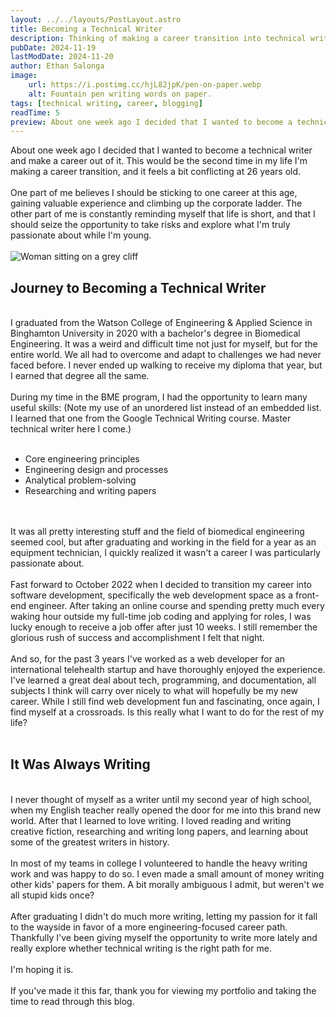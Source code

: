 ```yaml
---
layout: ../../layouts/PostLayout.astro
title: Becoming a Technical Writer
description: Thinking of making a career transition into technical writing? In this post, I reflect on my journey from biomedical engineering to web development, and now to technical writing. At 26, I face the challenge of balancing career stability with pursuing a lifelong passion for writing. Explore my story, the skills I've gained, and why I believe technical writing could be the perfect fit for me.
pubDate: 2024-11-19
lastModDate: 2024-11-20
author: Ethan Salonga
image:
    url: https://i.postimg.cc/hjL82jpK/pen-on-paper.webp
    alt: Fountain pen writing words on paper.
tags: [technical writing, career, blogging]
readTime: 5
preview: About one week ago I decided that I wanted to become a technical writer and make a career out of it. This would be the second time in my life I'm making a career transition, and it feels a bit conflicting at 26 years old
---
```

About one week ago I decided that I wanted to become a technical writer and make a career out of it. This would be the second time in my life I'm making a career transition, and it feels a bit conflicting at 26 years old.  
<br>
One part of me believes I should be sticking to one career at this age, gaining valuable experience and climbing up the corporate ladder. The other part of me is constantly reminding myself that life is short, and that I should seize the opportunity to take risks and explore what I'm truly passionate about while I'm young.  
<br>
![Woman sitting on a grey cliff](https://i.postimg.cc/gjGVQWT8/journey.webp)
<br>
## Journey to Becoming a Technical Writer
<br>
I graduated from the Watson College of Engineering & Applied Science in Binghamton University in 2020 with a bachelor's degree in Biomedical Engineering. It was a weird and difficult time not just for myself, but for the entire world. We all had to overcome and adapt to challenges we had never faced before. I never ended up walking to receive my diploma that year, but I earned that degree all the same.  
<br>
<br>
During my time in the BME program, I had the opportunity to learn many useful skills: (Note my use of an unordered list instead of an embedded list. I learned that one from the Google Technical Writing course. Master technical writer here I come.)<br><br>

- Core engineering principles
- Engineering design and processes
- Analytical problem-solving
- Researching and writing papers
<br>
<br>
It was all pretty interesting stuff and the field of biomedical engineering seemed cool, but after graduating and working in the field for a year as an equipment technician, I quickly realized it wasn't a career I was particularly passionate about.
<br>
<br>
Fast forward to October 2022 when I decided to transition my career into software development, specifically the web development space as a front-end engineer. After taking an online course and spending pretty much every waking hour outside my full-time job coding and applying for roles, I was lucky enough to receive a job offer after just 10 weeks. I still remember the glorious rush of success and accomplishment I felt that night.
<br>
<br>
And so, for the past 3 years I've worked as a web developer for an international telehealth startup and have thoroughly enjoyed the experience. I've learned a great deal about tech, programming, and documentation, all subjects I think will carry over nicely to what will hopefully be my new career. While I still find web development fun and fascinating, once again, I find myself at a crossroads. Is this really what I want to do for the rest of my life?<br><br>

## It Was Always Writing
<br>
I never thought of myself as a writer until my second year of high school, when my English teacher really opened the door for me into this brand new world. After that I learned to love writing. I loved reading and writing creative fiction, researching and writing long papers, and learning about some of the greatest writers in history. 
<br>
<br>
In most of my teams in college I volunteered to handle the heavy writing work and was happy to do so. I even made a small amount of money writing other kids' papers for them. A bit morally ambiguous I admit, but weren't we all stupid kids once? 
<br>
<br>
After graduating I didn't do much more writing, letting my passion for it fall to the wayside in favor of a more engineering-focused career path. Thankfully I've been giving myself the opportunity to write more lately and really explore whether technical writing is the right path for me.
<br>
<br>
I'm hoping it is.
<br>
<br>
If you've made it this far, thank you for viewing my portfolio and taking the time to read through this blog.